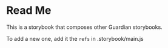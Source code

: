 # Read Me

This is a storybook that composes other Guardian storybooks.

To add a new one, add it the `refs` in .storybook/main.js